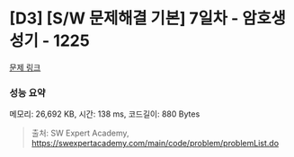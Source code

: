 # [D3] [S/W 문제해결 기본] 7일차 - 암호생성기 - 1225 

[문제 링크](https://swexpertacademy.com/main/code/problem/problemDetail.do?contestProbId=AV14uWl6AF0CFAYD) 

### 성능 요약

메모리: 26,692 KB, 시간: 138 ms, 코드길이: 880 Bytes



> 출처: SW Expert Academy, https://swexpertacademy.com/main/code/problem/problemList.do